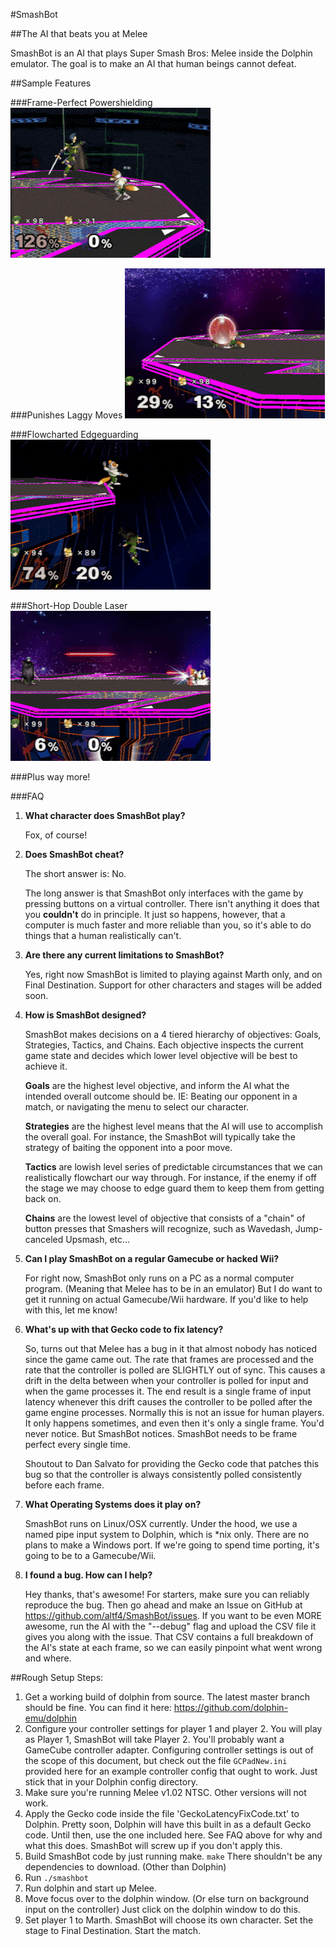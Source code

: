 #SmashBot

##The AI that beats you at Melee

SmashBot is an AI that plays Super Smash Bros: Melee inside the Dolphin emulator. The goal is to make an AI that human beings cannot defeat.

##Sample Features

###Frame-Perfect Powershielding
![Powershield](images/Powershield.gif)

###Punishes Laggy Moves
![Powershield](images/RollPunish.gif)

###Flowcharted Edgeguarding
![RollPunish](images/MarthKiller.gif)

###Short-Hop Double Laser
![RollPunish](images/SHDL.gif)

###Plus way more!

###FAQ

1. **What character does SmashBot play?**

    Fox, of course!

2. **Does SmashBot cheat?**

    The short answer is: No.

    The long answer is that SmashBot only interfaces with the game by pressing buttons on a virtual controller. There isn't anything it does that you **couldn't** do in principle. It just so happens, however, that a computer is much faster and more reliable than you, so it's able to do things that a human realistically can't.

3. **Are there any current limitations to SmashBot?**

    Yes, right now SmashBot is limited to playing against Marth only, and on Final Destination. Support for other characters and stages will be added soon.

4. **How is SmashBot designed?**

    SmashBot makes decisions on a 4 tiered hierarchy of objectives: Goals, Strategies, Tactics, and Chains. Each objective inspects the current game state and decides which lower level objective will be best to achieve it.

    **Goals** are the highest level objective, and inform the AI what the intended overall outcome should be. IE: Beating our opponent in a match, or navigating the menu to select our character.

    **Strategies** are the highest level means that the AI will use to accomplish the overall goal. For instance, the SmashBot will typically take the strategy of baiting the opponent into a poor move.

    **Tactics** are lowish level series of predictable circumstances that we can realistically flowchart our way through. For instance, if the enemy if off the stage we may choose to edge guard them to keep them from getting back on.

    **Chains** are the lowest level of objective that consists of a "chain" of button presses that Smashers will recognize, such as Wavedash, Jump-canceled Upsmash, etc...

5. **Can I play SmashBot on a regular Gamecube or hacked Wii?**

    For right now, SmashBot only runs on a PC as a normal computer program. (Meaning that Melee has to be in an emulator) But I do want to get it running on actual Gamecube/Wii hardware. If you'd like to help with this, let me know!

6. **What's up with that Gecko code to fix latency?**

    So, turns out that Melee has a bug in it that almost nobody has noticed since the game came out. The rate that frames are processed and the rate that the controller is polled are SLIGHTLY out of sync. This causes a drift in the delta between when your controller is polled for input and when the game processes it. The end result is a single frame of input latency whenever this drift causes the controller to be polled after the game engine processes. Normally this is not an issue for human players. It only happens sometimes, and even then it's only a single frame. You'd never notice. But SmashBot notices. SmashBot needs to be frame perfect every single time.

    Shoutout to Dan Salvato for providing the Gecko code that patches this bug so that the controller is always consistently polled consistently before each frame.

7. **What Operating Systems does it play on?**

    SmashBot runs on Linux/OSX currently. Under the hood, we use a named pipe input system to Dolphin, which is *nix only. There are no plans to make a Windows port. If we're going to spend time porting, it's going to be to a Gamecube/Wii.

8. **I found a bug. How can I help?**

    Hey thanks, that's awesome! For starters, make sure you can reliably reproduce the bug. Then go ahead and make an Issue on GitHub at https://github.com/altf4/SmashBot/issues. If you want to be even MORE awesome, run the AI with the "--debug" flag and upload the CSV file it gives you along with the issue. That CSV contains a full breakdown of the AI's state at each frame, so we can easily pinpoint what went wrong and where.


##Rough Setup Steps:

1. Get a working build of dolphin from source. The latest master branch should be fine. You can find it here:
https://github.com/dolphin-emu/dolphin
2. Configure your controller settings for player 1 and player 2. You will play as Player 1, SmashBot will take Player 2. You'll probably want a GameCube controller adapter. Configuring controller settings is out of the scope of this document, but check out the file `GCPadNew.ini` provided here for an example controller config that ought to work. Just stick that in your Dolphin config directory.
3. Make sure you're running Melee v1.02 NTSC. Other versions will not work.
4. Apply the Gecko code inside the file 'GeckoLatencyFixCode.txt' to Dolphin. Pretty soon, Dolphin will have this built in as a default Gecko code. Until then, use the one included here. See FAQ above for why and what this does. SmashBot will screw up if you don't apply this.
5. Build SmashBot code by just running make. `make` There shouldn't be any dependencies to download. (Other than Dolphin)
6. Run `./smashbot`
7. Run dolphin and start up Melee.
8. Move focus over to the dolphin window. (Or else turn on background input on the controller) Just click on the dolphin window to do this.
9. Set player 1 to Marth. SmashBot will choose its own character.  Set the stage to Final Destination. Start the match.
